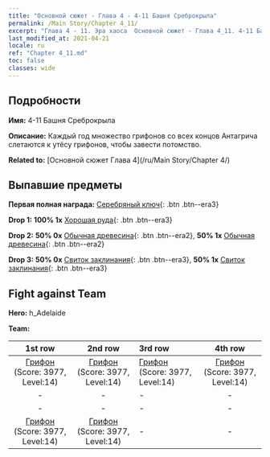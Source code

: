 ```yaml
---
title: "Основной сюжет - Глава 4 - 4-11 Башня Среброкрыла"
permalink: /Main Story/Chapter 4_11/
excerpt: "Глава 4 - 11. Эра хаоса  Основной сюжет - Глава 4_11. 4-11 Башня Среброкрыла"
last_modified_at: 2021-04-21
locale: ru
ref: "Chapter 4_11.md"
toc: false
classes: wide
---
```


## Подробности

 **Имя:** 4-11 Башня Среброкрыла

 **Описание:** Каждый год множество грифонов со всех концов Антагрича слетаются к утёсу грифонов, чтобы завести потомство.

 **Related to:** [Основной сюжет Глава 4](/ru/Main Story/Chapter 4/)

## Выпавшие предметы

 **Первая полная награда:** [Серебряный ключ](/ru/Items/con_693/){: .btn .btn--era3}

 **Drop 1:** **100% 1x** [Хорошая руда](/ru/Items/mat_12/){: .btn .btn--era3}

 **Drop 2:** **50% 0x** [Обычная древесина](/ru/Items/mat_7/){: .btn .btn--era2}, **50% 1x** [Обычная древесина](/ru/Items/mat_7/){: .btn .btn--era2}

 **Drop 3:** **50% 0x** [Свиток заклинания](/ru/Items/con_694/){: .btn .btn--era3}, **50% 1x** [Свиток заклинания](/ru/Items/con_694/){: .btn .btn--era3}


## Fight against Team
 **Hero:** h_Adelaide

 **Team:**


  | 1st row | 2nd row | 3rd row | 4th row |
  |:----:|:----:|:----|:----:|
  | [Грифон](/ru/units/Griffin/) (Score: 3977, Level:14)  | [Грифон](/ru/units/Griffin/) (Score: 3977, Level:14)  | [Грифон](/ru/units/Griffin/) (Score: 3977, Level:14)  | [Грифон](/ru/units/Griffin/) (Score: 3977, Level:14)  |
  | - | - | - | - |
  | - | - | - | - |
  | [Грифон](/ru/units/Griffin/) (Score: 3977, Level:14)  | [Грифон](/ru/units/Griffin/) (Score: 3977, Level:14)  | - | - |


